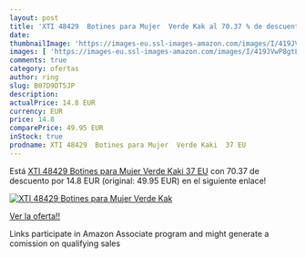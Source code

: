 ```yaml
---
layout: post
title: 'XTI 48429  Botines para Mujer  Verde Kak al 70.37 % de descuento'
date: 
thumbnailImage: 'https://images-eu.ssl-images-amazon.com/images/I/419JVwP8gtL._SL200_.jpg'
images: [ 'https://images-eu.ssl-images-amazon.com/images/I/419JVwP8gtL._SL200_.jpg' ]
comments: true
category: ofertas
author: ring
slug: B07D9DT5JP
description:
actualPrice: 14.8 EUR
currency: EUR
price: 14.8
comparePrice: 49.95 EUR
inStock: true
prodname: XTI 48429  Botines para Mujer  Verde Kaki  37 EU
---
```


Está [XTI 48429  Botines para Mujer  Verde Kaki  37 EU](https://www.amazon.es/dp/B07D9DT5JP/?tag=tolees-21) con 70.37 de descuento por 14.8 EUR (original: 49.95 EUR) en el siguiente enlace!

[![XTI 48429  Botines para Mujer  Verde Kak](https://images-eu.ssl-images-amazon.com/images/I/419JVwP8gtL._SL200_.jpg)](https://www.amazon.es/dp/B07D9DT5JP/?tag=tolees-21)

[Ver la oferta!!](https://www.amazon.es/dp/B07D9DT5JP/?tag=tolees-21)

Links participate in Amazon Associate program and might generate a comission on qualifying sales


